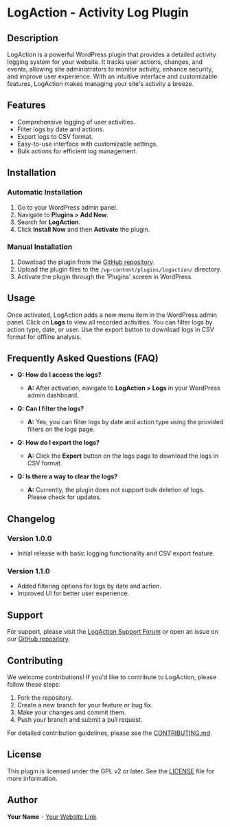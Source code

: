 # LogAction - Activity Log Plugin

## Description
LogAction is a powerful WordPress plugin that provides a detailed activity logging system for your website. It tracks user actions, changes, and events, allowing site administrators to monitor activity, enhance security, and improve user experience. With an intuitive interface and customizable features, LogAction makes managing your site's activity a breeze.

## Features
- Comprehensive logging of user activities.
- Filter logs by date and actions.
- Export logs to CSV format.
- Easy-to-use interface with customizable settings.
- Bulk actions for efficient log management.

## Installation

### Automatic Installation
1. Go to your WordPress admin panel.
2. Navigate to **Plugins > Add New**.
3. Search for **LogAction**.
4. Click **Install Now** and then **Activate** the plugin.

### Manual Installation
1. Download the plugin from the [GitHub repository](https://github.com/gblessylva/LogAction).
2. Upload the plugin files to the `/wp-content/plugins/logaction/` directory.
3. Activate the plugin through the 'Plugins' screen in WordPress.

## Usage
Once activated, LogAction adds a new menu item in the WordPress admin panel. Click on **Logs** to view all recorded activities. You can filter logs by action type, date, or user. Use the export button to download logs in CSV format for offline analysis.

## Frequently Asked Questions (FAQ)

- **Q: How do I access the logs?**
  - **A:** After activation, navigate to **LogAction > Logs** in your WordPress admin dashboard.

- **Q: Can I filter the logs?**
  - **A:** Yes, you can filter logs by date and action type using the provided filters on the logs page.

- **Q: How do I export the logs?**
  - **A:** Click the **Export** button on the logs page to download the logs in CSV format.

- **Q: Is there a way to clear the logs?**
  - **A:** Currently, the plugin does not support bulk deletion of logs. Please check for updates.

## Changelog

### Version 1.0.0
- Initial release with basic logging functionality and CSV export feature.

### Version 1.1.0
- Added filtering options for logs by date and action.
- Improved UI for better user experience.

## Support
For support, please visit the [LogAction Support Forum](https://example.com/support) or open an issue on our [GitHub repository](https://github.com/gblessylva/LogAction/issues).

## Contributing
We welcome contributions! If you'd like to contribute to LogAction, please follow these steps:
1. Fork the repository.
2. Create a new branch for your feature or bug fix.
3. Make your changes and commit them.
4. Push your branch and submit a pull request.

For detailed contribution guidelines, please see the [CONTRIBUTING.md](https://github.com/gblessylva/LogAction/blob/main/CONTRIBUTING.md).

## License
This plugin is licensed under the GPL v2 or later. See the [LICENSE](https://github.com/gblessylva/LogAction/blob/main/LICENSE) file for more information.

## Author
**Your Name** - [Your Website Link](https://example.com)
